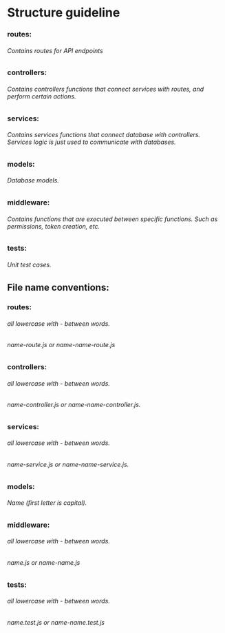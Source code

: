 # Structure guideline

### routes:
###### Contains routes for API endpoints

### controllers:
###### Contains controllers functions that connect services with routes, and perform certain actions.

### services:
###### Contains services functions that connect database with controllers. Services logic is just used to communicate with databases.

### models:
###### Database models.

### middleware:
###### Contains functions that are executed between specific functions. Such as permissions, token creation, etc.

### tests:
###### Unit test cases.

## File name conventions:
### routes:
###### all lowercase with - between words.
###### name-route.js or name-name-route.js

### controllers:
###### all lowercase with - between words.
###### name-controller.js or name-name-controller.js.

### services:
###### all lowercase with - between words.
###### name-service.js or name-name-service.js.

### models:
###### Name (first letter is capital).

### middleware:
###### all lowercase with - between words.
###### name.js or name-name.js

### tests:
###### all lowercase with - between words.
###### name.test.js or name-name.test.js